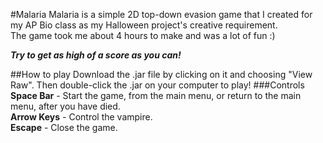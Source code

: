 #Malaria
Malaria is a simple 2D top-down evasion game that I created for my AP Bio class
as my Halloween project's creative requirement.  
The game took me about 4 hours to make and was a lot of fun :)

***Try to get as high of a score as you can!***

##How to play
Download the .jar file by clicking on it and choosing "View Raw". Then double-click the .jar on your computer to play!
###Controls
**Space Bar** - Start the game, from the main menu, or return to the main menu, after you have died.  
**Arrow Keys** - Control the vampire.  
**Escape** - Close the game.  
